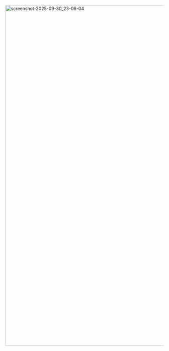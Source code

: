<img width="1919" height="1079" alt="screenshot-2025-09-30_23-06-04" src="https://github.com/user-attachments/assets/174dfd93-231a-4a9d-bc0a-26f08cd43b5d" />
